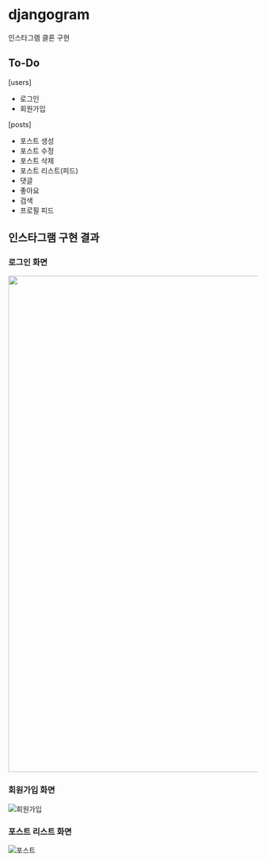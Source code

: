 # djangogram
인스타그램 클론 구현


## To-Do
[users]
- 로그인
- 회원가입

[posts]
- 포스트 생성
- 포스트 수정
- 포스트 삭제
- 포스트 리스트(피드)
- 댓글
- 좋아요
- 검색
- 프로필 피드

## 인스타그램 구현 결과

### 로그인 화면
<img src="https://user-images.githubusercontent.com/68969252/91634748-b3d91e00-ea2d-11ea-8d3b-6c9e2275b7e6.PNG" width="1000">

### 회원가입 화면
![회원가입](https://user-images.githubusercontent.com/68969252/91634792-13372e00-ea2e-11ea-807d-17ac059477e9.PNG)

### 포스트 리스트 화면
![포스트](https://user-images.githubusercontent.com/68969252/91852992-880f9f80-ec9c-11ea-9071-c924997f69f6.PNG)
